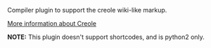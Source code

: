Compiler plugin to support the creole wiki-like markup.

[More information about Creole](http://wikicreole.org/)

**NOTE:** This plugin doesn't support shortcodes, and is python2 only.


